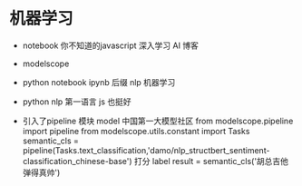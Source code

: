 # 机器学习

- notebook
  你不知道的javascript 深入学习
  AI 博客



- modelscope

- python notebook
  ipynb 后缀
  nlp 机器学习

- python
  nlp 第一语言
  js 也挺好


- 引入了pipeline 模块
  model 中国第一大模型社区
  from modelscope.pipeline import pipeline
  from modelscope.utils.constant import Tasks
  semantic_cls = pipeline(Tasks.text_classification,'damo/nlp_structbert_sentiment-classification_chinese-base')
  打分 label
  result = semantic_cls('胡总吉他弹得真帅')